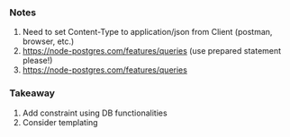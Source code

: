 ### Notes

1. Need to set Content-Type to application/json from Client (postman, browser, etc.)
2. https://node-postgres.com/features/queries (use prepared statement please!)
3. https://node-postgres.com/features/queries

### Takeaway

1. Add constraint using DB functionalities
2. Consider templating

